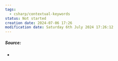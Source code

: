 ```yaml
---
tags:
  - csharp/contextual-keywords
status: Not started
creation date: 2024-07-06 17:26
modification date: Saturday 6th July 2024 17:26:12
---
```

##### Source:
* 